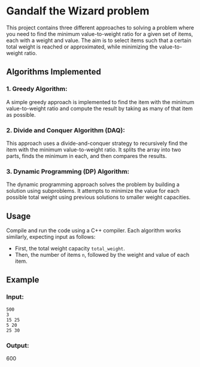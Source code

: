 # Gandalf the Wizard problem

This project contains three different approaches to solving a problem where you need to find the minimum value-to-weight ratio for a given set of items, each with a weight and value. The aim is to select items such that a certain total weight is reached or approximated, while minimizing the value-to-weight ratio.

## Algorithms Implemented

### 1. **Greedy Algorithm**:
   A simple greedy approach is implemented to find the item with the minimum value-to-weight ratio and compute the result by taking as many of that item as possible.

### 2. **Divide and Conquer Algorithm (DAQ)**:
   This approach uses a divide-and-conquer strategy to recursively find the item with the minimum value-to-weight ratio. It splits the array into two parts, finds the minimum in each, and then compares the results.

### 3. **Dynamic Programming (DP) Algorithm**:
   The dynamic programming approach solves the problem by building a solution using subproblems. It attempts to minimize the value for each possible total weight using previous solutions to smaller weight capacities.

## Usage

Compile and run the code using a C++ compiler. Each algorithm works similarly, expecting input as follows:
- First, the total weight capacity `total_weight`.
- Then, the number of items `n`, followed by the weight and value of each item.

## Example
### Input:
```
500
3
15 25
5 20
25 30
```
### Output:
600
